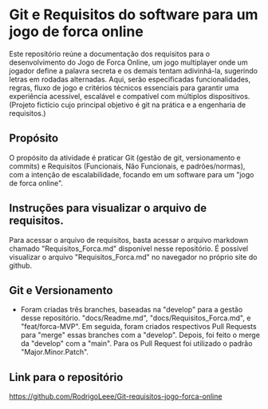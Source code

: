 # Git e Requisitos do software para um jogo de forca online
Este repositório reúne a documentação dos requisitos para o desenvolvimento do Jogo de Forca Online, um jogo multiplayer onde um jogador define a palavra secreta e os demais tentam adivinhá-la, sugerindo letras em rodadas alternadas. Aqui, serão especificadas funcionalidades, regras, fluxo de jogo e critérios técnicos essenciais para garantir uma experiência acessível, escalável e compatível com múltiplos dispositivos. (Projeto fictício cujo principal objetivo é git na prática e a engenharia de requisitos.)

## Propósito
O propósito da atividade é praticar Git (gestão de git, versionamento e commits) e Requisitos (Funcionais, Não Funcionais, e padrões/normas), com a intenção de escalabilidade, focando em um software para um "jogo de forca online". 

## Instruções para visualizar o arquivo de requisitos.
Para acessar o arquivo de requisitos, basta acessar o arquivo markdown chamado "Requisitos_Forca.md" disponível nesse repositório. É possível visualizar o arquivo "Requisitos_Forca.md" no navegador no próprio site do github.

## Git e Versionamento
- Foram criadas três branches, baseadas na "develop" para a gestão desse repositório. "docs/Readme.md", "docs/Requisitos_Forca.md", e "feat/forca-MVP". Em seguida, foram criados respectivos Pull Requests para "merge" essas branches com a "develop". Depois, foi feito o merge da "develop" com a "main". Para os Pull Request foi utilizado o padrão "Major.Minor.Patch".

## Link para o repositório
https://github.com/RodrigoLeee/Git-requisitos-jogo-forca-online